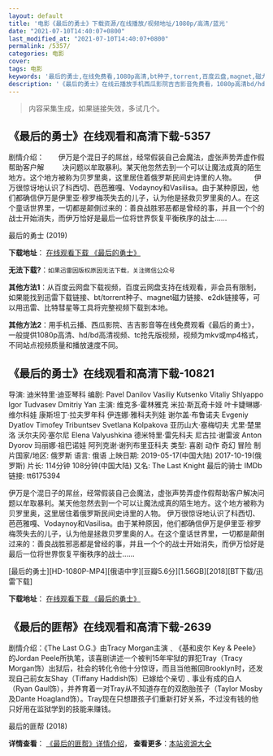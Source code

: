 ```yaml
---
layout: default
title: '电影《最后的勇士》下载资源/在线播放/视频地址/1080p/高清/蓝光'
date: "2021-07-10T14:40:07+0800"
last_modified_at: "2021-07-10T14:40:07+0800"
permalink: /5357/
categories: 电影
cover:
tags: 电影
keywords: '最后的勇士,在线免费看,1080p高清,bt种子,torrent,百度云盘,magnet,磁力链,迅雷下载资源'
description: '《最后的勇士》在线云播放手机西瓜影院吉吉影音免费看，1080p高清bd/hd未删减完整版和tc抢先枪版，mkv/mp4格式，附带bt/torrent种子、magnet/磁力链、百度云盘、网盘资源迅雷下载链接'
---
```


>内容采集生成，如果链接失效，多试几个。


## 《最后的勇士》在线观看和高清下载-5357

剧情介绍：　　伊万是个混日子的屌丝，经常假装自己会魔法，虚张声势弄虚作假帮助客户解  　　决问题以牟取暴利。某天他忽然去到一个可以让魔法成真的陌生地方。这个地方被称为贝罗里奥，这里居住着俄罗斯民间史诗里的人物。  　　伊万很惊讶地认识了科西切、芭芭雅嘎、Vodaynoy和Vasilisa。由于某种原因，他们都确信伊万是伊里亚·穆罗梅茨失去的儿子，认为他是拯救贝罗里奥的人。在这个童话世界里，一切都是颠倒过来的：善良战胜邪恶都是曾经的事，并且一个个的战士开始消失，而伊万恰好是最后一位将世界恢复平衡秩序的战士……


最后的勇士 (2019)

**下载地址**： [在线观看下载 《最后的勇士》](https://www.btbtdy.me/btdy/dy16345.html) 


**无法下载?**：`如果迅雷因版权原因无法下载，关注微信公众号 `

**其他方法1**：从百度云网盘下载视频，百度云网盘支持在线观看，非会员有限制，如果能找到迅雷下载链接、bt/torrent种子、magnet磁力链接、e2dk链接等，可以用迅雷、比特彗星等工具将完整视频下载到本地。

**其他方法2**：用手机云播、西瓜影院、吉吉影音等在线免费观看《最后的勇士》，一般提供1080p高清、hd/bd高清视频、tc抢先版视频，视频为mkv或mp4格式，不同站点视频质量和播放速度不同。


## 《最后的勇士》在线观看和高清下载-10821

导演: 迪米特里·迪亚琴科 编剧: Pavel Danilov Vasiliy Kutsenko Vitaliy Shlyappo Igor Tudvasev Dmitriy Yan 主演: 维克多·霍林雅克 米拉·斯瓦奇卡娅 叶卡婕琳娜·维尔科娃 康斯坦丁·拉夫罗年科 伊连娜·雅科夫列娃 谢尔盖·布鲁诺夫 Evgeniy Dyatlov Timofey Tribuntsev Svetlana Kolpakova 亚历山大·塞梅切夫 尤里·楚里洛 沃尔夫冈·塞尔尼 Elena Valyushkina 德米特里·雷先科夫 尼古拉·谢雷波 Anton Dyorov 玛丽娜·祖巴诺娃 阿列克谢·谢列布里亚科夫 类型: 喜剧 动作 奇幻 冒险 制片国家/地区: 俄罗斯 语言: 俄语 上映日期: 2019-05-17(中国大陆) 2017-10-19(俄罗斯) 片长: 114分钟 108分钟(中国大陆) 又名: The Last Knight 最后的骑士 IMDb链接: tt6175394

伊万是个混日子的屌丝，经常假装自己会魔法，虚张声势弄虚作假帮助客户解决问题以牟取暴利。某天他忽然去到一个可以让魔法成真的陌生地方。这个地方被称为贝罗里奥，这里居住着俄罗斯民间史诗里的人物。 伊万很惊讶地认识了科西切、芭芭雅嘎、Vodaynoy和Vasilisa。由于某种原因，他们都确信伊万是伊里亚·穆罗梅茨失去的儿子，认为他是拯救贝罗里奥的人。在这个童话世界里，一切都是颠倒过来的：善良战胜邪恶都是曾经的事，并且一个个的战士开始消失，而伊万恰好是最后一位将世界恢复平衡秩序的战士……


[最后的勇士][HD-1080P-MP4][俄语中字][豆瓣5.6分][1.56GB][2018][BT下载/迅雷下载]

**下载地址**： [在线观看下载 《最后的勇士》](https://www.btdx8.com/torrent/zhdys_2017.html) 


## 《最后的匪帮》在线观看和高清下载-2639

剧情介绍：《The Last O.G.》由Tracy Morgan主演﹑《基和皮尔 Key & Peele》的Jordan Peele所执笔，该喜剧讲述一个被判15年牢狱的罪犯Tray（Tracy Morgan饰）出狱后，社会的转化令他十分惊讶，而且当他搬回Brooklyn时，还发现自己前女友Shay（Tiffany Haddish饰）已嫁给个亲切﹑事业有成的白人（Ryan Gaul饰），并养育着一对Tray从不知道存在的双胞胎孩子（Taylor Mosby及Dante Hoagland饰）。Tray现在只想跟孩子们重新打好关系，不过没有钱的他只好用在监狱学到的技能来赚钱。


最后的匪帮 (2018)

**详情查看**： [《最后的匪帮》详情介绍](/movie/2639/)， **查看更多**：[本站资源大全](/movie/t/all/)

